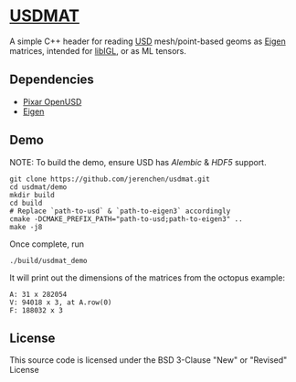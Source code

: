 # [USDMAT](https://github.com/jerenchen/usdmat)

A simple C++ header for reading [USD](https://openusd.org) mesh/point-based geoms as [Eigen](https://eigen.tuxfamily.org) matrices, intended for [libIGL](https://libigl.github.io), or as ML tensors.

## Dependencies

* [Pixar OpenUSD](https://openusd.org)
* [Eigen](https://eigen.tuxfamily.org)

## Demo
NOTE: To build the demo, ensure USD has *Alembic* & *HDF5* support.
```shell
git clone https://github.com/jerenchen/usdmat.git
cd usdmat/demo
mkdir build
cd build
# Replace `path-to-usd` & `path-to-eigen3` accordingly
cmake -DCMAKE_PREFIX_PATH="path-to-usd;path-to-eigen3" ..
make -j8
```
Once complete, run
```
./build/usdmat_demo
```
It will print out the dimensions of the matrices from the octopus example:
```
A: 31 x 282054
V: 94018 x 3, at A.row(0)
F: 188032 x 3
```

## License
This source code is licensed under the BSD 3-Clause "New" or "Revised" License